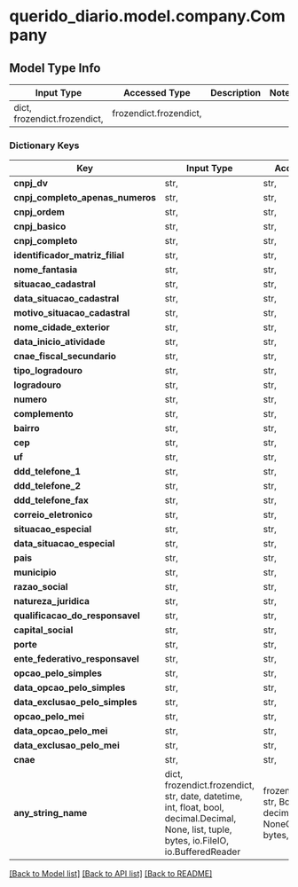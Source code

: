 # querido_diario.model.company.Company

## Model Type Info
Input Type | Accessed Type | Description | Notes
------------ | ------------- | ------------- | -------------
dict, frozendict.frozendict,  | frozendict.frozendict,  |  | 

### Dictionary Keys
Key | Input Type | Accessed Type | Description | Notes
------------ | ------------- | ------------- | ------------- | -------------
**cnpj_dv** | str,  | str,  |  | 
**cnpj_completo_apenas_numeros** | str,  | str,  |  | 
**cnpj_ordem** | str,  | str,  |  | 
**cnpj_basico** | str,  | str,  |  | 
**cnpj_completo** | str,  | str,  |  | 
**identificador_matriz_filial** | str,  | str,  |  | [optional] 
**nome_fantasia** | str,  | str,  |  | [optional] 
**situacao_cadastral** | str,  | str,  |  | [optional] 
**data_situacao_cadastral** | str,  | str,  |  | [optional] 
**motivo_situacao_cadastral** | str,  | str,  |  | [optional] 
**nome_cidade_exterior** | str,  | str,  |  | [optional] 
**data_inicio_atividade** | str,  | str,  |  | [optional] 
**cnae_fiscal_secundario** | str,  | str,  |  | [optional] 
**tipo_logradouro** | str,  | str,  |  | [optional] 
**logradouro** | str,  | str,  |  | [optional] 
**numero** | str,  | str,  |  | [optional] 
**complemento** | str,  | str,  |  | [optional] 
**bairro** | str,  | str,  |  | [optional] 
**cep** | str,  | str,  |  | [optional] 
**uf** | str,  | str,  |  | [optional] 
**ddd_telefone_1** | str,  | str,  |  | [optional] 
**ddd_telefone_2** | str,  | str,  |  | [optional] 
**ddd_telefone_fax** | str,  | str,  |  | [optional] 
**correio_eletronico** | str,  | str,  |  | [optional] 
**situacao_especial** | str,  | str,  |  | [optional] 
**data_situacao_especial** | str,  | str,  |  | [optional] 
**pais** | str,  | str,  |  | [optional] 
**municipio** | str,  | str,  |  | [optional] 
**razao_social** | str,  | str,  |  | [optional] 
**natureza_juridica** | str,  | str,  |  | [optional] 
**qualificacao_do_responsavel** | str,  | str,  |  | [optional] 
**capital_social** | str,  | str,  |  | [optional] 
**porte** | str,  | str,  |  | [optional] 
**ente_federativo_responsavel** | str,  | str,  |  | [optional] 
**opcao_pelo_simples** | str,  | str,  |  | [optional] 
**data_opcao_pelo_simples** | str,  | str,  |  | [optional] 
**data_exclusao_pelo_simples** | str,  | str,  |  | [optional] 
**opcao_pelo_mei** | str,  | str,  |  | [optional] 
**data_opcao_pelo_mei** | str,  | str,  |  | [optional] 
**data_exclusao_pelo_mei** | str,  | str,  |  | [optional] 
**cnae** | str,  | str,  |  | [optional] 
**any_string_name** | dict, frozendict.frozendict, str, date, datetime, int, float, bool, decimal.Decimal, None, list, tuple, bytes, io.FileIO, io.BufferedReader | frozendict.frozendict, str, BoolClass, decimal.Decimal, NoneClass, tuple, bytes, FileIO | any string name can be used but the value must be the correct type | [optional]

[[Back to Model list]](../../README.md#documentation-for-models) [[Back to API list]](../../README.md#documentation-for-api-endpoints) [[Back to README]](../../README.md)

